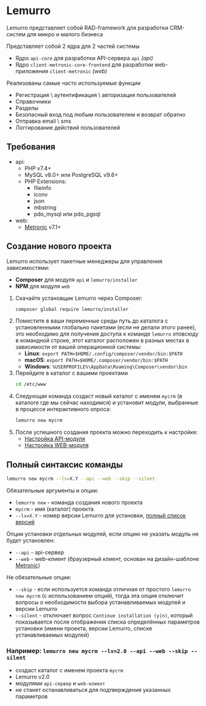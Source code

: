 # Lemurro

Lemurro представляет собой RAD-framework для разработки CRM-систем для микро и малого бизнеса

Представляет собой 2 ядра для 2 частей системы
- Ядро `api-core` для разработки API-сервера `api` *(api)*
- Ядро `client-metronic-core-frontend` для разработки web-приложения `client-metronic` *(web)*

Реализованы самые часто используемые функции
- Регистрация \ аутентификация \ авторизация пользователей
- Справочники
- Разделы
- Безопасный вход под любым пользователем и возврат обратно
- Отправка email \ sms
- Логгирование действий пользователей

## Требования
- api:
    - PHP v7.4+
    - MySQL v8.0+ или PostgreSQL v9.6+
    - PHP Extensions:
        - fileinfo
        - iconv
        - json
        - mbstring
        - pdo_mysql или pdo_pgsql
- web:
    - [Metronic](http://keenthemes.com/metronic/) v7.1+

## Создание нового проекта
Lemurro использует пакетные менеджеры для управления зависимостями:
  - **Composer** для модуля `api` и `lemurro/installer`
  - **NPM** для модуля `web`

1. Скачайте установщик Lemurro через Composer:
    ```bash
    composer global require lemurro/installer
    ```
2. Поместите в ваши переменные среды путь до каталога с установленными глобально пакетами (если не делали этого ранее), это необходимо для получения доступа к команде `lemurro` отовсюду в командной строке, этот каталог расположен в разных местах в зависимости от вашей операционной системы:
    - **Linux**: `export PATH=$HOME/.config/composer/vendor/bin:$PATH`
    - **macOS**: `export PATH=$HOME/.composer/vendor/bin:$PATH`
    - **Windows**: `%USERPROFILE%\AppData\Roaming\Composer\vendor\bin`
3. Перейдите в каталог с вашими проектами
    ```bash
    cd /etc/www
    ```
4. Следующая команда создаст новый каталог с именем `mycrm` (в каталоге где мы сейчас находимся) и установит модули, выбранные в процессе интерактивного опроса:
    ```bash
    lemurro new mycrm
    ```
5. После успешного создания проекта можно переходить к настройке:
    - [Настройка API-модуля](10_API-Сервер_(api)/10_Настройка/10_Настройка.md)
    - [Настройка WEB-модуля](20_Клиент_Metronic_(web)/10_Настройка/10_Настройка.md)

## Полный синтаксис команды
```bash
lemurro new mycrm --lv=X.Y --api --web --skip --silent
```
Обязательные аргументы и опции:
- `lemurro new` - команда создания нового проекта
- `mycrm` - имя (каталог) проекта
- `--lv=X.Y` - номер версии Lemurro для установки, [полный список версий](https://github.com/Lemurro/api/tags)

Опции установки отдельных модулей, если опцию не указать модуль не будет установлен:
- `--api` - api-сервер
- `--web` - web-клиент (браузерный клиент, основан на дизайн-шаблоне [Metronic](https://keenthemes.com/metronic))

Не обязательные опции:
- `--skip` - если используется команда отличная от простого `lemurro new mycrm` (с использованием опций), тогда эта опция отключит вопросы о необходимости выбора устанавливаемых модулей и версии Lemurro
- `--silent` - отключает вопрос `Continue installation (y|n)`, который показывается после отображения списка определённых параметров установки (имени проекта, версии Lemurro, списке устанавливаемых модулей)

### Например: `lemurro new mycrm --lv=2.0 --api --web --skip --silent`
- создаст каталог с именем проекта `mycrm`
- Lemurro v2.0
- модулями `api-сервер` и `web-клиент`
- не станет останавливаться для подтверждения указанных параметров